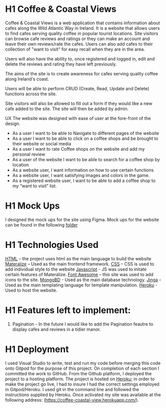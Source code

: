 # H1 Coffee & Coastal Views 
Coffee & Coastal Views is a web application that contains information about cafes along the Wild Atlantic Way in Ireland. It is a website that allows users to find cafes serving quality coffee in popular tourist locations. Site visitors can browse cafe reviews and ratings or they can make an account and leave their own reviews/rate the cafes. Users can also add cafes to their collection of "want to visit" for easy recall when they are in the area.

Users will also have the ability to, once registered and logged in, edit and delete the reviews and rating they have left previously.

The aims of the site is to create awareness for cafes serving quality coffee along Ireland's coast. 

Users will be able to perform CRUD (Create, Read, Update and Delete) functions across the site. 

Site visitors will also be allowed to fill out a form if they would like a new cafe added to the site. The site will then be added by admin. 



UX
The website was designed with ease of user at the fore-front of the design.

-	As a user I want to be able to Navigate to different pages of the website 
-	As a user I want to be able to click on a coffee shops and be brought to their website or social media 
-	As a user I want to rate Coffee shops on the website and add my personal review 
-	As a user of the website I want to be able to search for a coffee shop by location 
-	As a website user, I want information on how to use certain functions
-	As a website user, I want satisfying images and colors in the game.
-	As a registered website user, I want to be able to add a coffee shop to my “want to visit” list. 

# H1 Mock Ups
I designed the mock ups for the site using Figma. Mock ups for the website can be found in the following [folder](/MockUps)

# H1 Technologies Used
[HTML](https://html.com/) – the project uses html as the main language to build the website
[Materalize](https://materializecss.com/) – Used as the main frontend framework.
[CSS](https://developer.mozilla.org/en-US/docs/Web/CSS) – CSS is used to add individual style to the website
[Javascript](https://www.javascript.com/) - JS was used to initate certain features of Materalize.
[Font Awesome](https://fontawesome.com/) – this site was used to add icons to the site.
[MongoBD](https://www.mongodb.com/cloud/atlas/register) - Used as the main database technology.
[Jinga](https://jinja.palletsprojects.com/en/2.11.x/) - Used as the main templating language for template manipulation.
[Heroku](https://signup.heroku.com/?c=70130000000NeLCAA0&gclid=Cj0KCQjw-uH6BRDQARIsAI3I-UcV96h-n1NbhCxrdQnrMSjNQ72hwiisldeoifqoNJDw0Bf6ekDhtvwaAq5iEALw_wcB) - Used to host the website.

# H1 Features left to implement:
1. Pagination - In the future I would like to add the Pagination feautre to display cafes and reviews in a tidier manor. 

# H1 Deployment
I used Visual Studio to write, test and run my code before merging this code onto Gitpod for the purpose of this project. 
On completion of each section I committed the work to GitHub. From the Github platform, I deployed the project to a hosting platform. The project is hosted on [Heroku](https://www.heroku.com/); in order to make the project go live, I had to insure I had the correct settings employed in Gitpod/Heroku. I used git in the command line and followed the instructions supplied by Heroku. Once activated my site was available at the following address: (https://coffee-coastal-view.herokuapp.com/).




